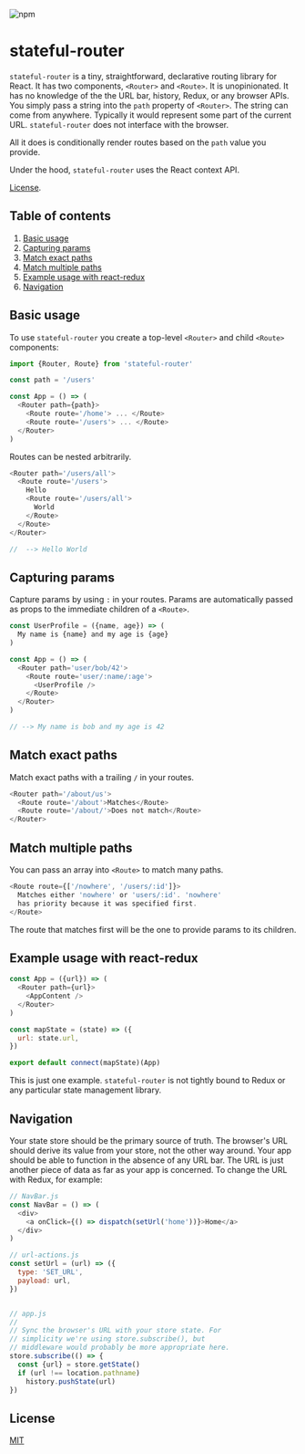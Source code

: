 ![npm](https://img.shields.io/npm/v/stateful-router)

# stateful-router
`stateful-router` is a tiny, straightforward, declarative routing
library for React. It has two components, `<Router>` and `<Route>`. It
is unopinionated. It has no knowledge of the the URL bar, history,
Redux, or any browser APIs. You simply pass a string into the `path`
property of `<Router>`. The string can come from anywhere. Typically
it would represent some part of the current URL. `stateful-router`
does not interface with the browser.

All it does is conditionally render routes based on the `path` value
you provide.

Under the hood, `stateful-router` uses the React context API.

[License](#license).


## Table of contents
1. [Basic usage](#basic-usage)
2. [Capturing params](#capturing-params)
3. [Match exact paths](#match-exact-paths)
4. [Match multiple paths](#match-multiple-paths)
5. [Example usage with react-redux](#example-usage-with-react-redux)
6. [Navigation](#navigation)


## Basic usage
To use `stateful-router` you create a top-level `<Router>` and child
`<Route>` components:
```javascript
import {Router, Route} from 'stateful-router'

const path = '/users'

const App = () => (
  <Router path={path}>
    <Route route='/home'> ... </Route>
    <Route route='/users'> ... </Route>
  </Router>
)
```
Routes can be nested arbitrarily.
```javascript
<Router path='/users/all'>
  <Route route='/users'>
    Hello
    <Route route='/users/all'>
      World
    </Route>
  </Route>
</Router>

//  --> Hello World
```


## Capturing params
Capture params by using `:` in your routes. Params are automatically
passed as props to the immediate children of a `<Route>`.
```javascript
const UserProfile = ({name, age}) => (
  My name is {name} and my age is {age}
)

const App = () => (
  <Router path='user/bob/42'>
    <Route route='user/:name/:age'>
      <UserProfile />
    </Route>
  </Router>
)

// --> My name is bob and my age is 42
```


## Match exact paths
Match exact paths with a trailing `/` in your routes.
```javascript
<Router path='/about/us'>
  <Route route='/about'>Matches</Route>
  <Route route='/about/'>Does not match</Route>
</Router>
```


## Match multiple paths
You can pass an array into `<Route>` to match many paths.
```javascript
<Route route={['/nowhere', '/users/:id']}>
  Matches either 'nowhere' or 'users/:id'. 'nowhere'
  has priority because it was specified first.
</Route>
```
The route that matches first will be the one to provide params to its children.


## Example usage with react-redux
```javascript
const App = ({url}) => (
  <Router path={url}>
    <AppContent />
  </Router>
)

const mapState = (state) => ({
  url: state.url,
})

export default connect(mapState)(App)
```
This is just one example. `stateful-router` is not tightly bound to Redux or any
particular state management library.


## Navigation
Your state store should be the primary source of truth.
The browser's URL should derive its value from your store,
not the other way around. Your app should be able to
function in the absence of any URL bar. The URL is just
another piece of data as far as your app is concerned. To
change the URL with Redux, for example:
```javascript
// NavBar.js
const NavBar = () => (
  <div>
    <a onClick={() => dispatch(setUrl('home'))}>Home</a>
  </div>
)

// url-actions.js
const setUrl = (url) => ({
  type: 'SET_URL',
  payload: url,
})


// app.js
//
// Sync the browser's URL with your store state. For
// simplicity we're using store.subscribe(), but
// middleware would probably be more appropriate here.
store.subscribe(() => {
  const {url} = store.getState()
  if (url !== location.pathname)
    history.pushState(url)
})
```


## License
[MIT](https://www.mit.edu/~amini/LICENSE.md)
